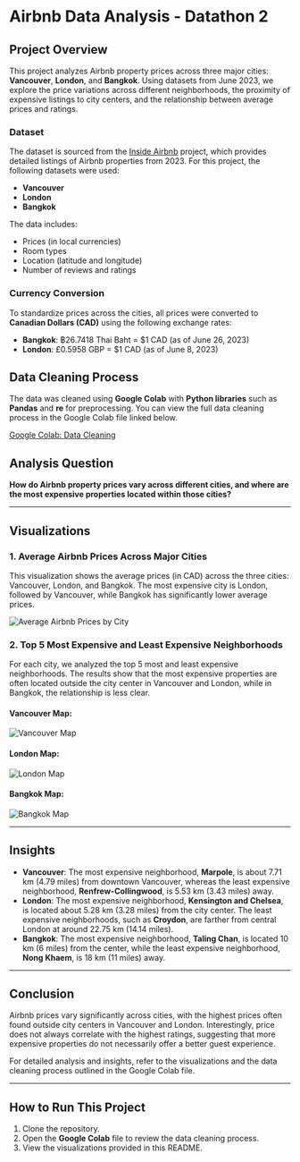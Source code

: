 # Airbnb Data Analysis - Datathon 2

## Project Overview

This project analyzes Airbnb property prices across three major cities: **Vancouver**, **London**, and **Bangkok**. Using datasets from June 2023, we explore the price variations across different neighborhoods, the proximity of expensive listings to city centers, and the relationship between average prices and ratings.

### Dataset
The dataset is sourced from the [Inside Airbnb](https://drive.google.com/drive/folders/10he8tIAXCZKb9MxdlYYtfKBbDHwqOful) project, which provides detailed listings of Airbnb properties from 2023. For this project, the following datasets were used:
- **Vancouver**
- **London**
- **Bangkok**

The data includes:
- Prices (in local currencies)
- Room types
- Location (latitude and longitude)
- Number of reviews and ratings

### Currency Conversion
To standardize prices across the cities, all prices were converted to **Canadian Dollars (CAD)** using the following exchange rates:
- **Bangkok**: ฿26.7418 Thai Baht = $1 CAD (as of June 26, 2023)
- **London**: £0.5958 GBP = $1 CAD (as of June 8, 2023)

## Data Cleaning Process
The data was cleaned using **Google Colab** with **Python libraries** such as **Pandas** and **re** for preprocessing. You can view the full data cleaning process in the Google Colab file linked below.

[Google Colab: Data Cleaning]([#link-to-colab](https://github.com/OscarCampos98/Datathons-Visualization-and-Analytics/blob/main/DataCleaning_Datathon2.ipynb))

## Analysis Question
**How do Airbnb property prices vary across different cities, and where are the most expensive properties located within those cities?**

---

## Visualizations

### 1. Average Airbnb Prices Across Major Cities
This visualization shows the average prices (in CAD) across the three cities: Vancouver, London, and Bangkok. The most expensive city is London, followed by Vancouver, while Bangkok has significantly lower average prices.

![Average Airbnb Prices by City]([./Visualization1_AVGprice.png](https://github.com/OscarCampos98/Datathons-Visualization-and-Analytics/blob/main/Visualization1_AVGprice.png))

### 2. Top 5 Most Expensive and Least Expensive Neighborhoods
For each city, we analyzed the top 5 most and least expensive neighborhoods. The results show that the most expensive properties are often located outside the city center in Vancouver and London, while in Bangkok, the relationship is less clear.

#### Vancouver Map:
![Vancouver Map]([./Visualization2_VanMap.png](https://github.com/OscarCampos98/Datathons-Visualization-and-Analytics/blob/main/Visualization2_VanMap.png))

#### London Map:
![London Map]([./Visualization2_LonMap.png](https://github.com/OscarCampos98/Datathons-Visualization-and-Analytics/blob/main/Visualization2_LonMap.png))

#### Bangkok Map:
![Bangkok Map]([./Visualization2_BangMap.png](https://github.com/OscarCampos98/Datathons-Visualization-and-Analytics/blob/main/Visualization2_BangMap.png))

---

## Insights

- **Vancouver**: The most expensive neighborhood, **Marpole**, is about 7.71 km (4.79 miles) from downtown Vancouver, whereas the least expensive neighborhood, **Renfrew-Collingwood**, is 5.53 km (3.43 miles) away.
- **London**: The most expensive neighborhood, **Kensington and Chelsea**, is located about 5.28 km (3.28 miles) from the city center. The least expensive neighborhoods, such as **Croydon**, are farther from central London at around 22.75 km (14.14 miles).
- **Bangkok**: The most expensive neighborhood, **Taling Chan**, is located 10 km (6 miles) from the center, while the least expensive neighborhood, **Nong Khaem**, is 18 km (11 miles) away.

---

## Conclusion
Airbnb prices vary significantly across cities, with the highest prices often found outside city centers in Vancouver and London. Interestingly, price does not always correlate with the highest ratings, suggesting that more expensive properties do not necessarily offer a better guest experience.

For detailed analysis and insights, refer to the visualizations and the data cleaning process outlined in the Google Colab file.

---

## How to Run This Project
1. Clone the repository.
2. Open the **Google Colab** file to review the data cleaning process.
3. View the visualizations provided in this README.

